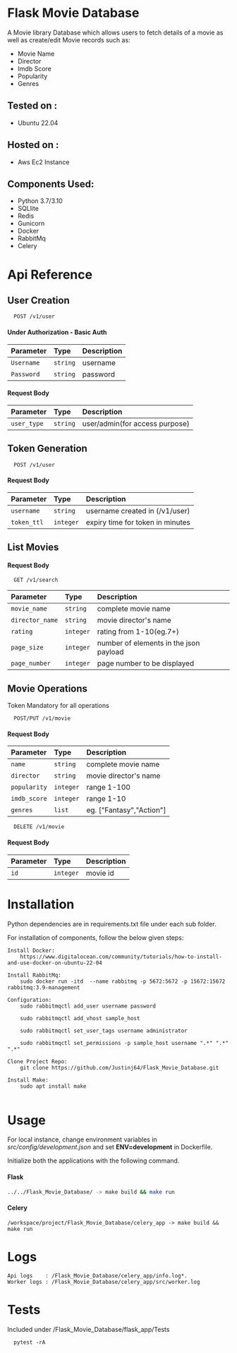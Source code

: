 # Flask Movie Database

A Movie library Database which allows users to fetch details of a movie as well as create/edit Movie records such as:
- Movie Name
- Director
- Imdb Score
- Popularity
- Genres
## Tested on :
 - Ubuntu 22.04
## Hosted on :
- Aws Ec2 Instance 
## Components Used:
- Python 3.7/3.10
- SQLlite
- Redis
- Gunicorn
- Docker
- RabbitMq 
- Celery
# Api Reference
## User Creation

```
  POST /v1/user
```
#### Under Authorization - Basic Auth
| Parameter       | Type      | Description                |
| :--------       | :-------  | :------------------------- |
| `Username`      | `string`  |  username|
| `Password`      | `string`  |  password|

#### Request Body
| Parameter       | Type      | Description                |
| :--------       | :-------  | :------------------------- |
| `user_type`      | `string`  |  user/admin(for access purpose)               |


## Token Generation

```
  POST /v1/user
```
#### Request Body
| Parameter       | Type      | Description                  |
| :--------       | :-------  | :-------------------------   |
| `username`      | `string`  | username created in (/v1/user) |
| `token_ttl`      | `integer`  | expiry time for token in minutes |


## List Movies
#### Request Body

```
  GET /v1/search
```

| Parameter         | Type      | Description                |
| :--------         | :-------  | :------------------------- |
| `movie_name`      | `string`  | complete movie name |
| `director_name`   | `string`  | movie director's name |
| `rating`          | `integer` | rating from 1-10(eg.7+) |
| `page_size`       | `integer` | number of elements in the json payload 
| `page_number`     | `integer` | page number to be displayed


## Movie Operations
  Token Mandatory for all operations
```
  POST/PUT /v1/movie
```
#### Request Body
| Parameter         | Type       | Description                  |
| :--------         | :-------   | :-------------------------   |
| `name`            | `string`   | complete movie name |
| `director`        |  `string`  | movie director's name |
| `popularity`      | `integer`  | range 1-100 |
| `imdb_score`      | `integer`  | range 1-10 |
| `genres`          | `list`     | eg. ["Fantasy","Action"]|


```
  DELETE /v1/movie
```
#### Request Body
| Parameter         | Type       | Description                  |
| :--------         | :-------   | :-------------------------   |
| `id`              | `integer`    | movie id  |

# Installation

Python dependencies are in requirements.txt file under each sub folder.

For installation of components, follow the below given steps:
```
Install Docker:
	https://www.digitalocean.com/community/tutorials/how-to-install-and-use-docker-on-ubuntu-22-04

Install RabbitMq:
	sudo docker run -itd  --name rabbitmq -p 5672:5672 -p 15672:15672 rabbitmq:3.9-management

Configuration:
    sudo rabbitmqctl add_user username password

    sudo rabbitmqctl add_vhost sample_host

    sudo rabbitmqctl set_user_tags username administrator

    sudo rabbitmqctl set_permissions -p sample_host username ".*" ".*" ".*"

Clone Project Repo:
	git clone https://github.com/Justinj64/Flask_Movie_Database.git

Install Make:
	sudo apt install make


```

# Usage
For local instance, change environment variables in *src/config/development.json* and set **ENV=development** in Dockerfile.

Initialize both the applications with the following command.

#### Flask
```bash
../../Flask_Movie_Database/ -> make build && make run
```
#### Celery
```
/workspace/project/Flask_Movie_Database/celery_app -> make build && make run
```

# Logs
```
Api logs    : /Flask_Movie_Database/celery_app/info.log*.
Worker logs : /Flask_Movie_Database/celery_app/src/worker.log
```

# Tests
Included under /Flask_Movie_Database/flask_app/Tests
```
  pytest -rA 
```